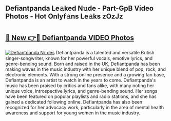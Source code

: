 ## Defiantpanda Le𝚊ked N𝚞de - Part-GpB Video Photos - Hot Onlyf𝚊ns Le𝚊ks zOzJz

# <h2><a href="http://ab79520.deff.icu/?id=Defiantpanda">🔗 New 👉🔴 Defiantpanda VIDEO Photos</a></h2>

[![Defiantpanda N𝚞des](https://i.imgur.com/rIISA9y.gif)](http://ab79520.deff.icu/?id=Defiantpanda)
Defiantpanda is a talented and versatile British singer-songwriter, known for her powerful vocals, emotive lyrics, and genre-bending sound. Born and raised in the UK, Defiantpanda has been making waves in the music industry with her unique blend of pop, rock, and electronic elements. With a strong online presence and a growing fan base, Defiantpanda is an artist to watch in the years to come. Defiantpanda's music has been praised by critics and fans alike, with many noting her unique voice, introspective lyrics, and genre-bending sound. Her songs have been featured on popular playlists and radio stations, and she has gained a dedicated following online. Defiantpanda has also been recognized for her advocacy work, particularly in the area of mental health awareness and support for young women in the music industry.
